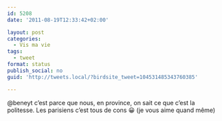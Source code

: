 ```yaml
---
id: 5208
date: '2011-08-19T12:33:42+02:00'

layout: post
categories:
  - Vis ma vie
tags:
  - tweet
format: status
publish_social: no
guid: 'http://tweets.local/?birdsite_tweet=104531485343760385'

---
```


@beneyt c’est parce que nous, en province, on sait ce que c’est la politesse. Les parisiens c’est tous de cons 😀 (je vous aime quand même)